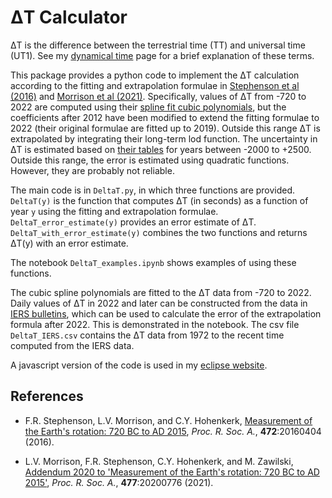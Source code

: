 # &Delta;T Calculator

&Delta;T is the difference between the terrestrial time (TT) and universal time (UT1). See my [dynamical time](http://ytliu.epizy.com/eclipse/dynamical_time.html) page for a brief explanation of these terms.

This package provides a python code to implement the &Delta;T calculation according to the fitting and extrapolation formulae in [Stephenson et al (2016)](https://royalsocietypublishing.org/doi/10.1098/rspa.2016.0404) and [Morrison et al (2021)](https://royalsocietypublishing.org/doi/10.1098/rspa.2020.0776). Specifically, values of ΔT from -720 to 2022 are computed using their [spline fit cubic polynomials](http://astro.ukho.gov.uk/nao/lvm/Table-S15.2020.txt), but the coefficients after 2012 have been modified to extend the fitting formulae to 2022 (their original formulae are fitted up to 2019). Outside this range &Delta;T is extrapolated by integrating their long-term lod function. The uncertainty in &Delta;T is estimated based on [their tables](http://astro.ukho.gov.uk/nao/lvm/) for years between -2000 to +2500. Outside this range, the error is estimated using quadratic functions. However, they are probably not reliable.

The main code is in `DeltaT.py`, in which three functions are provided. `DeltaT(y)` is the function that computes &Delta;T (in seconds) as a function of year `y` using the fitting and extrapolation formulae. `DeltaT_error_estimate(y)` provides an error estimate of &Delta;T. `DeltaT_with_error_estimate(y)` combines the two functions and returns &Delta;T(y) with an error estimate.

The notebook `DeltaT_examples.ipynb` shows examples of using these functions.

The cubic spline polynomials are fitted to the &Delta;T data from -720 to 2022. Daily values of &Delta;T in 2022 and later can be constructed from the data in [IERS bulletins](https://www.iers.org/IERS/EN/Publications/Bulletins/bulletins.html), which can be used to calculate the error of the extrapolation formula after 2022. This is demonstrated in the notebook. The csv file `DeltaT_IERS.csv` contains the &Delta;T data from 1972 to the recent time computed from the IERS data.

A javascript version of the code is used in my [eclipse website](http://ytliu.epizy.com/eclipse/).

## References

- F.R. Stephenson, L.V. Morrison, and C.Y. Hohenkerk, [Measurement of the Earth's rotation: 720 BC to AD 2015](https://royalsocietypublishing.org/doi/10.1098/rspa.2016.0404), *Proc. R. Soc. A.*, **472**:20160404 (2016).

- L.V. Morrison, F.R. Stephenson, C.Y. Hohenkerk, and M. Zawilski, [Addendum 2020 to 'Measurement of the Earth's rotation: 720 BC to AD 2015'](https://royalsocietypublishing.org/doi/10.1098/rspa.2020.0776), *Proc. R. Soc. A.*, **477**:20200776 (2021).
